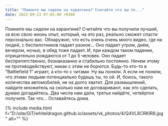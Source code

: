 ```yaml
---
title: "Помните мы сидели на карантине? Считайте что вы по..."
date: 2022-09-23 07:01:00 +0300
---
```


Помните мы сидели на карантине? Считайте что вы получили лучший, за всю свою жизнь опыт, который, на это раз, реально сможет спасти персонально вас.
Обнаружил, что есть очень очень много видео, где на людей, с беспилотников падает разное... Оно падает утром, днём, вечером, ночью, в обед тоже падает. И, при каждом таком падение, отрицательно рождаются от 1 до 5 человек. Оно падает беспрепятственно, безнаказанно и стабильно постоянно. Ничем этому не противодействуют, никак с этим не борются. Будь-то кто-то в "Battlefield 1" играет, а кто-то с читами. Ну вы поняли. А если не поняли, что этими людьми потенциально будешь ты, то ой.
И, боюсь, такого количества автомобилей, не на долго хватит.
Для размышлений, найдите множитель на сколько нам не договаривают, как это сделать, думаю догадайтесь. Два числа нам дали, третье найдёте, четвёртое получите.
Так что... Оставайтесь дома.

{% include media.html f="D:/site/GiT/whiteldragon.github.io/assets/vk_photos/4/Q4VL8CRKIR8.jpg" alt="" %}
